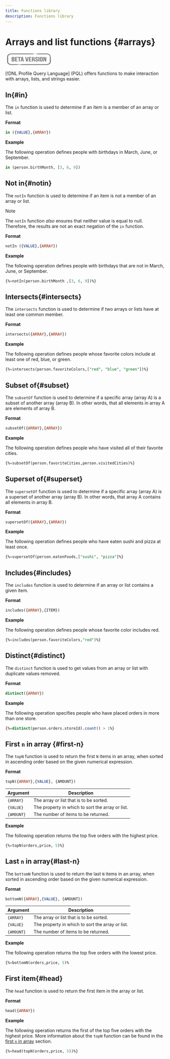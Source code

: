 ```yaml
---
title: Functions library
description: Functions library
---
```

# Arrays and list functions {#arrays}

![](../../assets/do-not-localize/badge.png)

[!DNL Profile Query Language] (PQL) offers functions to make interaction with arrays, lists, and strings easier.

## In{#in}

The `in` function is used to determine if an item is a member of an array or list.

**Format**

```sql
in ({VALUE},{ARRAY})
```

**Example**

The following operation defines people with birthdays in March, June, or September.

```sql
in (person.birthMonth, [3, 6, 9])
```

## Not in{#notin}

The `notIn` function is used to determine if an item is not a member of an array or list.

>[!NOTE]
>
>The `notIn` function *also* ensures that neither value is equal to null. Therefore, the results are not an exact negation of the `in` function.

**Format**

```sql
notIn ({VALUE},{ARRAY})
```

**Example**

The following operation defines people with birthdays that are not in March, June, or September.

```sql
{%=notIn(person.birthMonth ,[3, 6, 9])%}
```

## Intersects{#intersects}

The `intersects` function is used to determine if two arrays or lists have at least one common member.

**Format**

```sql
intersects({ARRAY},{ARRAY})
```

**Example**

The following operation defines people whose favorite colors include at least one of red, blue, or green.

```sql
{%=intersects(person.favoriteColors,["red", "blue", "green"])%}
```

<!-- ## Intersection{#intersection}

The `intersection` function is used to determine the common members of two arrays or lists.

**Format**

```sql
intersection({ARRAY},{ARRAY})
```

**Example**

The following operation defines if person 1 and person 2 both have favorite colors of red, blue, and green.

```sql
intersection(person1.favoriteColors,person2.favoriteColors) = ["red", "blue", "green"]
```
--> 

## Subset of{#subset}

The `subsetOf` function is used to determine if a specific array (array A) is a subset of another array (array B). In other words, that all elements in array A are elements of array B.

**Format**

```sql
subsetOf({ARRAY},{ARRAY})
```

**Example**

The following operation defines people who have visited all of their favorite cities.

```sql
{%=subsetOf(person.favoriteCities,person.visitedCities)%}
```

## Superset of{#superset}

The `supersetOf` function is used to determine if a specific array (array A) is a superset of another array (array B). In other words, that array A contains all elements in array B.

**Format**

```sql
supersetOf({ARRAY},{ARRAY})
```

**Example**

The following operation defines people who have eaten sushi and pizza at least once.

```sql
{%=supersetOf(person.eatenFoods,["sushi", "pizza"]%}
```

## Includes{#includes}

The `includes` function is used to determine if an array or list contains a given item.

**Format**

```sql
includes({ARRAY},{ITEM})
```

**Example**

The following operation defines people whose favorite color includes red.

```sql
{%=includes(person.favoriteColors,"red")%}
```

## Distinct{#distinct}

The `distinct` function is used to get values from an array or list with duplicate values removed.

**Format**

```sql
distinct({ARRAY})
```

**Example**

The following operation specifies people who have placed orders in more than one store.

```sql
{%=distinct(person.orders.storeId).count() > 1%}
```

## First `n` in array {#first-n}

The `topN` function is used to return the first `N` items in an array, when sorted in ascending order based on the given numerical expression.

**Format**

```sql
topN({ARRAY},{VALUE}, {AMOUNT})
```

| Argument | Description |
| --------- | ----------- |
| `{ARRAY}` | The array or list that is to be sorted. |
| `{VALUE}` | The property in which to sort the array or list. |
| `{AMOUNT}` | The number of items to be returned. |

**Example**

The following operation returns the top five orders with the highest price.

```sql
{%=topN(orders,price, 5)%}
```

## Last `n` in array{#last-n}

The `bottomN` function is used to return the last `N` items in an array, when sorted in ascending order based on the given numerical expression.

**Format**

```sql
bottomN({ARRAY},{VALUE}, {AMOUNT})
```

| Argument | Description |
| --------- | ----------- | 
| `{ARRAY}` | The array or list that is to be sorted. |
| `{VALUE}` | The property in which to sort the array or list. |
| `{AMOUNT}` | The number of items to be returned. |

**Example**

The following operation returns the top five orders with the lowest price.

```sql
{%=bottomN(orders,price, 5)%
```

## First item{#head}

The `head` function is used to return the first item in the array or list.

**Format**

```sql
head({ARRAY})
```

**Example**

The following operation returns the first of the top five orders with the highest price. More information about the `topN` function can be found in the [first `n` in array](#first-n) section.

```sql
{%=head(topN(orders,price, 5))%}
```
